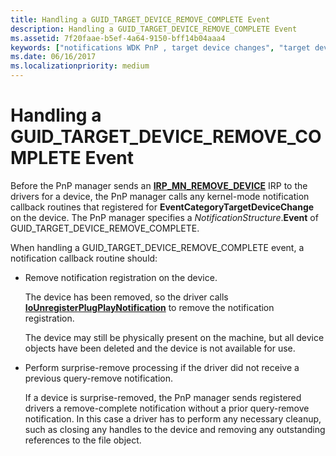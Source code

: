 ```yaml
---
title: Handling a GUID_TARGET_DEVICE_REMOVE_COMPLETE Event
description: Handling a GUID_TARGET_DEVICE_REMOVE_COMPLETE Event
ms.assetid: 7f20faae-b5ef-4a64-9150-bff14b04aaa4
keywords: ["notifications WDK PnP , target device changes", "target device change notifications WDK PnP", "EventCategoryTargetDeviceChange notification", "GUID_TARGET_DEVICE_REMOVE_COMPLETE"]
ms.date: 06/16/2017
ms.localizationpriority: medium
---
```


# Handling a GUID\_TARGET\_DEVICE\_REMOVE\_COMPLETE Event





Before the PnP manager sends an [**IRP\_MN\_REMOVE\_DEVICE**](./irp-mn-remove-device.md) IRP to the drivers for a device, the PnP manager calls any kernel-mode notification callback routines that registered for **EventCategoryTargetDeviceChange** on the device. The PnP manager specifies a *NotificationStructure*.**Event** of GUID\_TARGET\_DEVICE\_REMOVE\_COMPLETE.

When handling a GUID\_TARGET\_DEVICE\_REMOVE\_COMPLETE event, a notification callback routine should:

-   Remove notification registration on the device.

    The device has been removed, so the driver calls [**IoUnregisterPlugPlayNotification**](/windows-hardware/drivers/ddi/wdm/nf-wdm-iounregisterplugplaynotification) to remove the notification registration.

    The device may still be physically present on the machine, but all device objects have been deleted and the device is not available for use.

-   Perform surprise-remove processing if the driver did not receive a previous query-remove notification.

    If a device is surprise-removed, the PnP manager sends registered drivers a remove-complete notification without a prior query-remove notification. In this case a driver has to perform any necessary cleanup, such as closing any handles to the device and removing any outstanding references to the file object.

 

